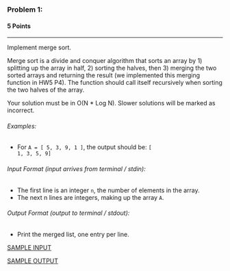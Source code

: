 ### Problem 1:
#### 5 Points

---
Implement merge sort.

Merge sort is a divide and conquer algorithm that sorts an array by 1) splitting up the array in half, 2) sorting the halves, then 3) merging the two sorted arrays and returning the result (we implemented this merging function in HW5 P4). The function should call itself recursively when sorting the two halves of the array.

Your solution must be in O(N * Log N). Slower solutions will be marked as incorrect.

###### Examples:
- For <code>A = [ 5, 3, 9, 1 ]</code>, the output should be:
<code>[ 1, 3, 5, 9]</code>

###### Input Format (input arrives from terminal / stdin):

- The first line is an integer <code>n</code>, the number of elements in the array.
- The next n lines are integers, making up the array <code>A</code>.

###### Output Format (output to terminal / stdout):

- Print the merged list, one entry per line.

[SAMPLE INPUT](input.txt)

[SAMPLE OUTPUT](output.txt)
